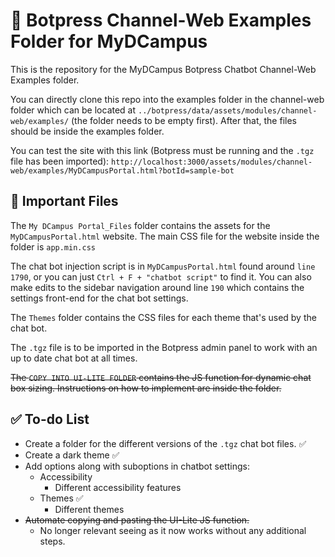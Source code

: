 # 🤖 Botpress Channel-Web Examples Folder for MyDCampus
This is the repository for the MyDCampus Botpress Chatbot Channel-Web Examples folder.

You can directly clone this repo into the examples folder in the channel-web folder which can be located at `../botpress/data/assets/modules/channel-web/examples/` (the folder  needs to be empty first). After that, the files should be inside the examples folder.

You can test the site with this link (Botpress must be running and the `.tgz` file has been imported): `http://localhost:3000/assets/modules/channel-web/examples/MyDCampusPortal.html?botId=sample-bot`

## 📁 Important Files
The `My DCampus Portal_Files` folder contains the assets for the `MyDCampusPortal.html` website. The main CSS file for the website inside the folder is `app.min.css`

The chat bot injection script is in `MyDCampusPortal.html` found around `line 1790`, or you can just `Ctrl + F + "chatbot script"` to find it. You can also make edits to the sidebar navigation around line `190` which contains the settings front-end for the chat bot settings.

The `Themes` folder contains the CSS files for each theme that's used by the chat bot.

The `.tgz` file is to be imported in the Botpress admin panel to work with an up to date chat bot at all times.

~~The `COPY INTO UI-LITE FOLDER` contains the JS function for dynamic chat box sizing. Instructions on how to implement are inside the folder.~~


## ✅ To-do List
- Create a folder for the different versions of the `.tgz` chat bot files. ✅
- Create a dark theme ✅
- Add options along with suboptions in chatbot settings:
	- Accessibility
		- Different accessibility features
	- Themes ✅
		- Different themes
- ~~Automate copying and pasting the UI-Lite JS function.~~
	- No longer relevant seeing as it now works without any additional steps.
